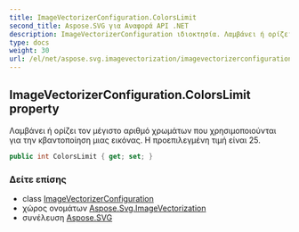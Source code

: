 ```yaml
---
title: ImageVectorizerConfiguration.ColorsLimit
second_title: Aspose.SVG για Αναφορά API .NET
description: ImageVectorizerConfiguration ιδιοκτησία. Λαμβάνει ή ορίζει τον μέγιστο αριθμό χρωμάτων που χρησιμοποιούνται για την κβαντοποίηση μιας εικόνας. Η προεπιλεγμένη τιμή είναι 25.
type: docs
weight: 30
url: /el/net/aspose.svg.imagevectorization/imagevectorizerconfiguration/colorslimit/
---
```

## ImageVectorizerConfiguration.ColorsLimit property

Λαμβάνει ή ορίζει τον μέγιστο αριθμό χρωμάτων που χρησιμοποιούνται για την κβαντοποίηση μιας εικόνας. Η προεπιλεγμένη τιμή είναι 25.

```csharp
public int ColorsLimit { get; set; }
```

### Δείτε επίσης

* class [ImageVectorizerConfiguration](../)
* χώρος ονομάτων [Aspose.Svg.ImageVectorization](../../imagevectorizerconfiguration/)
* συνέλευση [Aspose.SVG](../../../)


